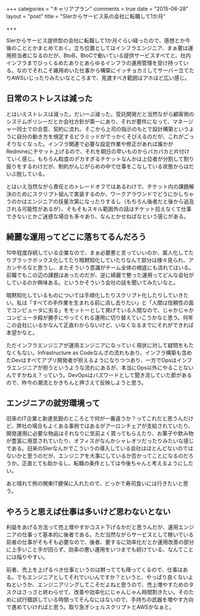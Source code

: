 +++
categories = "キャリアプラン"
comments = true
date = "2015-06-28"
layout = "post"
title = "SIerからサービス系の会社に転職して1か月"

+++

SIerからサービス提供型の会社に転職して1か月ぐらい経ったので、感想とか今後のこととかまとめておく。立ち位置としてはインフラエンジニア、まぁ要は運用担当者になるのだが、BtoB、BtoCで動いている提供サービスすべてと、社内インフラまでひっくるめたありとあらゆるインフラの運用管理を受け持っている。なのでそれこそ雑用めいた仕事から構築にイッチョカミしてサーバー立てたりAWSいじったりみたいなところまで、見渡すべき範囲はアホほど広い感じ。

日常のストレスは減った
---
とはいえストレスは減った。だいーぶ減った。受託開発だと当然ながら顧客側のシステムポリシーだとか会社方針が第一にあり、それが要件になって、マネージャー同士での合意、契約に流れ、そこから上司の指示のもとで設計構築というように自分の動き方を規定するピラミッドがでっかくそびえるのだが、これがごっそりなくなった。インフラ関連で必要な設定作業や修正があれば誰かがRedmineにチケット上げるので、それを期日の早いものからパカパカと片付けていく感じ。もちろん粒度のデカすぎるチケットなんかは上位者が分割して割り振りをするわけだが、制約がんじがらめの中で仕事をこなしている状態からはだいぶ脱している。

とはいえ当然ながら責任とのトレードオフではあるわけで、チケット内の課題解決のためにスクリプト組んで実装するのか、ワークアラウンドでどうにかしちゃうのかはエンジニアの技量次第になったりするし（もちろん後者だと後から追及される可能性があるが）、そもそもスキル範囲外の話はチケット拾えなくて仕事できないとかご迷惑な場合も多々あり、なんとかせねばなという感じがある。

綺麗な運用ってどこに落ちてるんだろう
---
10年程度存続している企業なので、まぁ必要悪と言っていいのか、属人化してたりブラックボックス化してたり暗黙知化していたりなんて部分は様々見られ、アカンやろなと思うし、またそういう意識がチーム全体の根底にも流れてはいる。前職でもこの辺の課題はあったのだが、逆に綺麗で整った運用ってどんな会社がしているのか興味ある。というかそういう会社の話を聞いてみたいなと。

暗黙知化しているものについては手順化したりスクリプト化したりしていきたい。私は「すべての手作業を生まれる前に消し去りたい」と「人間は信頼性の面でコンピュータに劣る」をモットーとして掲げている人間なので、じゃかじゃかコンピュータ殿が勝手にやってくれる運用に切り替えていこうかなと思う。何年この会社にいるかなんて正直わからないけど、いなくなるまでにそれができれば本望かなと。

ただインフラエンジニアが運用エンジニアになっていく現状に対して疑問をもたなくもない。Infrastructure as Codeなんざの流れもあり、インフラ構築も含めたDevはすべてアプリ開発者が担えるようになりつつあり、一方でOpsはインフラエンジニアが担うというような流れにあるが、本当にOps以外にやることないんですかねえ？っていう。DevOpsはバズワードとして聞き流していた節があるので、昨今の潮流とかきちんと押さえて反映しようと思う。

エンジニアの就労環境って
---
旧来のIT企業と新進気鋭のところとで何が一番違うか？ってこれだと思うんだけど、弊社の場合もよくある事例ではあるがアーロンチェアが支給されていたり、開発運用に必要な物品はそれなりに気前よく買ってもらえたり、お菓子や飲み物が豊富に用意されていたり、オフィスがなんかシャレオツだったりみたいな感じである。旧来のSIerなんかでこういうの導入している会社はほとんどないのではないかと思うのだが、エンジニアを大事にしているか否かってことになるのだろうか。正直とても助かるし、転職の条件としては今後ちゃんと考えるようにしたい。

あと晴れて例の関東IT健保に入れたので、どっかで寿司食いには行きたいと思う。

やろうと思えば仕事は多いけど思わないとない
---
利益をあげる方法って売上増やすかコスト下げるかだと思うんだが、運用エンジニアの仕事って基本的に後者である。ただ当然ながらサービスとして稼いでいる前者の仕事がそもそも必要なので、後者、要するに効率化だとか運用改善の部分に上手いこと手が回らず、効率の悪い運用をいつまでも続けている、なんてことには陥りやすい。

前者、売上を上げるべき仕事というのは黙ってても降ってくるので、仕事はある。でもエンジニアとしてそれでいいんですか？というと、やっぱり良くないよねというか、エンジニアリングしてこそだよねと思うので、売上増やすためのタスクはさっさと終わらせて、改善や効率化にじゃんじゃん時間割きたい。そのために試行錯誤している時間ってそんなにはないので、手持ちの武器を増やす方向で進めていければと思う。取り急ぎシェルスクリプトとAWSかなぁと。

